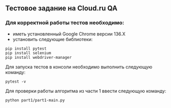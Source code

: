 ## Тестовое задание на Cloud.ru QA
### Для корректной работы тестов необходимо:
 - иметь установленный Google Chrome версии 136.X
 - установить следующие библиотеки:
```
pip install pytest
pip install selenium
pip install webdriver-manager
```

Для запуска тестов в консоли необходимо выполнить следующую команду:
```
pytest -v
```
Для проверки работы алгоритма из части 1 ввести следующую команду:
```
python part1/part1-main.py
```